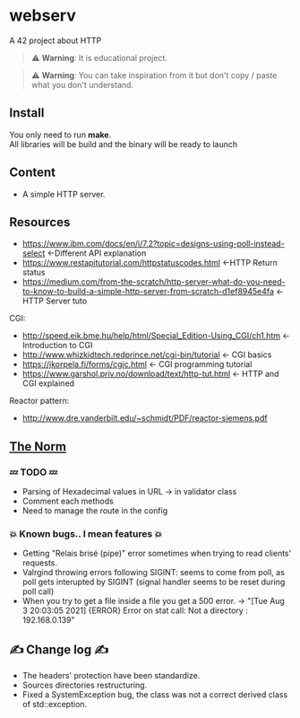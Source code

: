 # webserv
A 42 project about HTTP  

> :warning: **Warning**: It is educational project.  

> :warning: **Warning**: You can take inspiration from it but don't copy / paste what you don't understand.  

## Install  
You only need to run **make**.  
All libraries will be build and the binary will be ready to launch  

## Content
* A simple HTTP server.  
 
## Resources  
* https://www.ibm.com/docs/en/i/7.2?topic=designs-using-poll-instead-select     <-Different API explanation  
* https://www.restapitutorial.com/httpstatuscodes.html  <-HTTP Return status  
* https://medium.com/from-the-scratch/http-server-what-do-you-need-to-know-to-build-a-simple-http-server-from-scratch-d1ef8945e4fa      <-HTTP Server tuto  
 
 CGI:
* http://speed.eik.bme.hu/help/html/Special_Edition-Using_CGI/ch1.htm <- Introduction to CGI
* http://www.whizkidtech.redprince.net/cgi-bin/tutorial  <- CGI basics
* https://jkorpela.fi/forms/cgic.html  <- CGI programming tutorial
* https://www.garshol.priv.no/download/text/http-tut.html <- HTTP and CGI explained
 
 Reactor pattern:
* http://www.dre.vanderbilt.edu/~schmidt/PDF/reactor-siemens.pdf  
 
## [The Norm](.readme/norm.md)  

### :zzz: TODO :zzz:
*  Parsing of Hexadecimal values in URL -> in validator class
*  Comment each methods  
*  Need to manage the route in the config

### :boom: Known bugs.. I mean features :boom:  
* Getting "Relais brisé (pipe)" error sometimes when trying to read clients' requests.
* Valrgind throwing errors following SIGINT: seems to come from poll, as poll gets interupted by SIGINT (signal handler seems to be reset during poll call)
* When you try to get a file inside a file you get a 500 error. -> "[Tue Aug  3 20:03:05 2021] {ERROR} Error on stat call: Not a directory : 192.168.0.139"
## :writing_hand: Change log :writing_hand:  
* The headers' protection have been standardize.  
* Sources directories restructuring.  
* Fixed a SystemException bug, the class was not a correct derived class of std::exception.
